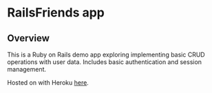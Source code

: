 # RailsFriends app

## Overview
This is a Ruby on Rails demo app exploring implementing basic CRUD operations with user data. Includes basic authentication and session management.

Hosted on with Heroku [here](https://scrailsfriends.herokuapp.com/).